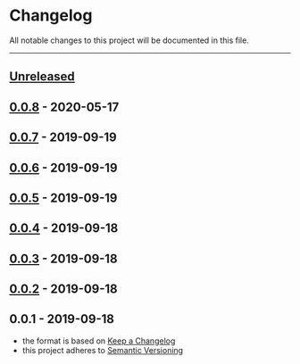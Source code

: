 # Changelog
All notable changes to this project will be documented in this file.

---

<a name="unreleased"></a>
## [Unreleased]


<a name="0.0.8"></a>
## [0.0.8] - 2020-05-17

<a name="0.0.7"></a>
## [0.0.7] - 2019-09-19

<a name="0.0.6"></a>
## [0.0.6] - 2019-09-19

<a name="0.0.5"></a>
## [0.0.5] - 2019-09-19

<a name="0.0.4"></a>
## [0.0.4] - 2019-09-18

<a name="0.0.3"></a>
## [0.0.3] - 2019-09-18

<a name="0.0.2"></a>
## [0.0.2] - 2019-09-18

<a name="0.0.1"></a>
## 0.0.1 - 2019-09-18

[Unreleased]: https://github.com/alecrabbit/php-wcwidth/compare/0.0.8...HEAD
[0.0.8]: https://github.com/alecrabbit/php-wcwidth/compare/0.0.7...0.0.8
[0.0.7]: https://github.com/alecrabbit/php-wcwidth/compare/0.0.6...0.0.7
[0.0.6]: https://github.com/alecrabbit/php-wcwidth/compare/0.0.5...0.0.6
[0.0.5]: https://github.com/alecrabbit/php-wcwidth/compare/0.0.4...0.0.5
[0.0.4]: https://github.com/alecrabbit/php-wcwidth/compare/0.0.3...0.0.4
[0.0.3]: https://github.com/alecrabbit/php-wcwidth/compare/0.0.2...0.0.3
[0.0.2]: https://github.com/alecrabbit/php-wcwidth/compare/0.0.1...0.0.2
- the format is based on [Keep a Changelog](https://keepachangelog.com/en/1.0.0/)
- this project adheres to [Semantic Versioning](https://semver.org/spec/v2.0.0.html)
